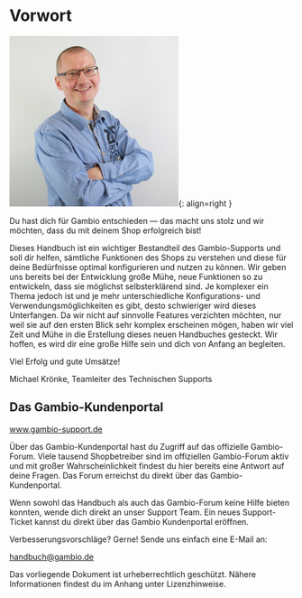 # Vorwort

![](Bilder/IMG_3919.JPG "Michael Krönke, Teamleiter des Technischen Supports"){: align=right }

Du hast dich für Gambio entschieden — das macht uns stolz und wir möchten, dass du mit deinem Shop erfolgreich bist!

Dieses Handbuch ist ein wichtiger Bestandteil des Gambio-Supports und soll dir helfen, sämtliche Funktionen des Shops zu verstehen und diese für deine Bedürfnisse optimal konfigurieren und nutzen zu können. Wir geben uns bereits bei der Entwicklung große Mühe, neue Funktionen so zu entwickeln, dass sie möglichst selbsterklärend sind. Je komplexer ein Thema jedoch ist und je mehr unterschiedliche Konfigurations- und Verwendungsmöglichkeiten es gibt, desto schwieriger wird dieses Unterfangen. Da wir nicht auf sinnvolle Features verzichten möchten, nur weil sie auf den ersten Blick sehr komplex erscheinen mögen, haben wir viel Zeit und Mühe in die Erstellung dieses neuen Handbuches gesteckt. Wir hoffen, es wird dir eine große Hilfe sein und dich von Anfang an begleiten.

Viel Erfolg und gute Umsätze!

Michael Krönke, Teamleiter des Technischen Supports

## Das Gambio-Kundenportal 

www.gambio-support.de

Über das Gambio-Kundenportal hast du Zugriff auf das offizielle Gambio-Forum. Viele tausend Shopbetreiber sind im offiziellen Gambio-Forum aktiv und mit großer Wahrscheinlichkeit findest du hier bereits eine Antwort auf deine Fragen. Das Forum erreichst du direkt über das Gambio-Kundenportal.

Wenn sowohl das Handbuch als auch das Gambio-Forum keine Hilfe bieten konnten, wende dich direkt an unser Support Team. Ein neues Support-Ticket kannst du direkt über das Gambio Kundenportal eröffnen.

Verbesserungsvorschläge? Gerne! Sende uns einfach eine E-Mail an:

handbuch@gambio.de

Das vorliegende Dokument ist urheberrechtlich geschützt. Nähere Informationen findest du im Anhang unter Lizenzhinweise.

